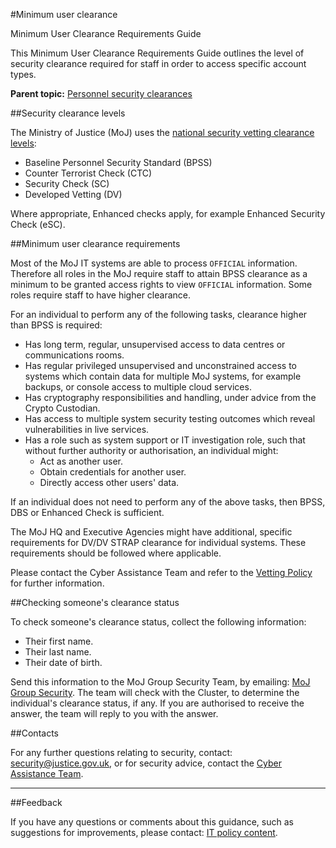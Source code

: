 #Minimum user clearance

Minimum User Clearance Requirements Guide

This Minimum User Clearance Requirements Guide outlines the level of security clearance required for staff in order to access specific account types.

**Parent topic:** [Personnel security clearances](personnel-security-clearances.md)

##Security clearance levels

The Ministry of Justice (MoJ) uses the [national security vetting clearance levels](https://www.gov.uk/government/publications/united-kingdom-security-vetting-clearance-levels):

* Baseline Personnel Security Standard (BPSS)
* Counter Terrorist Check (CTC)
* Security Check (SC)
* Developed Vetting (DV)

Where appropriate, Enhanced checks apply, for example Enhanced Security Check (eSC).

##Minimum user clearance requirements

Most of the MoJ IT systems are able to process `OFFICIAL` information. Therefore all roles in the MoJ require staff to attain BPSS clearance as a minimum to be granted access rights to view `OFFICIAL` information. Some roles require staff to have higher clearance.

For an individual to perform any of the following tasks, clearance higher than BPSS is required:

* Has long term, regular, unsupervised access to data centres or communications rooms.
* Has regular privileged unsupervised and unconstrained access to systems which contain data for multiple MoJ systems, for example backups, or console access to multiple cloud services.
* Has cryptography responsibilities and handling, under advice from the Crypto Custodian.
* Has access to multiple system security testing outcomes which reveal vulnerabilities in live services.
* Has a role such as system support or IT investigation role, such that without further authority or authorisation, an individual might:
    * Act as another user.
    * Obtain credentials for another user.
    * Directly access other users' data.

If an individual does not need to perform any of the above tasks, then BPSS, DBS or Enhanced Check is sufficient.

The MoJ HQ and Executive Agencies might have additional, specific requirements for DV/DV STRAP clearance for individual systems. These requirements should be followed where applicable.

Please contact the Cyber Assistance Team and refer to the [Vetting Policy](/guidance/hr/recruitment/security-vetting/) for further information.

##Checking someone's clearance status

To check someone's clearance status, collect the following information:

* Their first name.
* Their last name.
* Their date of birth.

Send this information to the MoJ Group Security Team, by emailing: [MoJ Group Security](mailto:mojgroupsecurity@justice.gov.uk). The team will check with the Cluster, to determine the individual's clearance status, if any. If you are authorised to receive the answer, the team will reply to you with the answer.

##Contacts

For any further questions relating to security, contact: [security@justice.gov.uk](mailto:security@justice.gov.uk), or for security advice, contact the [Cyber Assistance Team](mailto:CyberConsultancy@digital.justice.gov.uk).

---

##Feedback

If you have any questions or comments about this guidance, such as suggestions for improvements, please contact: [IT policy content](mailto:itpolicycontent@digital.justice.gov.uk).

